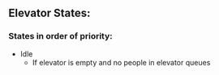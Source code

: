 ## Elevator States:
### States in order of priority:
- Idle
    - If elevator is empty and no people in elevator queues
    
